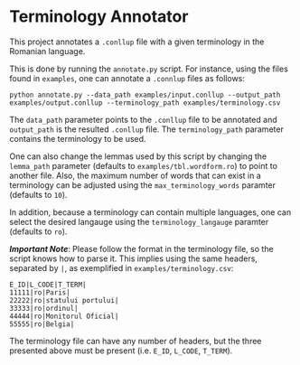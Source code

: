 # Terminology Annotator

This project annotates a `.conllup` file with a given terminology in the Romanian language.

This is done by running the `annotate.py` script. For instance, using the files found in `examples`, one can annotate a `.connlup` files as follows:

```
python annotate.py --data_path examples/input.conllup --output_path examples/output.conllup --terminology_path examples/terminology.csv
```

The `data_path` parameter points to the `.conllup` file to be annotated and `output_path` is the resulted `.conllup` file. The `terminology_path` parameter contains the
terminology to be used.

One can also change the lemmas used by this script by changing the `lemma_path` parameter (defaults to `examples/tbl.wordform.ro`) to point to another file. Also, the maximum number of words that can exist in a terminology can be adjusted using the `max_terminology_words` paramter (defaults to `10`).

In addition, because a terminology can contain multiple languages, one can select the desired langauge using the `terminology_langauge` paramter (defaults to `ro`).

***Important Note***: Please follow the format in the terminology file, so the script knows how to parse it. This implies using the same headers, separated by `|`, as 
exemplified in `examples/terminology.csv`:

```
E_ID|L_CODE|T_TERM|
11111|ro|Paris|
22222|ro|statului portului|
33333|ro|ordinul|
44444|ro|Monitorul Oficial|
55555|ro|Belgia|
```
The terminology file can have any number of headers, but the three presented above must be present (i.e. `E_ID`, `L_CODE`, `T_TERM`).
